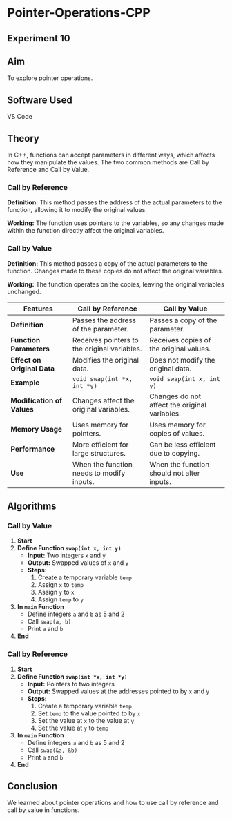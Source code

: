 # Pointer-Operations-CPP

## Experiment 10

## Aim
To explore pointer operations.

## Software Used
VS Code

## Theory
In C++, functions can accept parameters in different ways, which affects how they manipulate the values. The two common methods are Call by Reference and Call by Value.

### Call by Reference
**Definition:** This method passes the address of the actual parameters to the function, allowing it to modify the original values.

**Working:** The function uses pointers to the variables, so any changes made within the function directly affect the original variables.

### Call by Value
**Definition:** This method passes a copy of the actual parameters to the function. Changes made to these copies do not affect the original variables.

**Working:** The function operates on the copies, leaving the original variables unchanged.

| Features                | Call by Reference                     | Call by Value                        |
|-------------------------|---------------------------------------|--------------------------------------|
| **Definition**          | Passes the address of the parameter. | Passes a copy of the parameter.      |
| **Function Parameters** | Receives pointers to the original variables. | Receives copies of the original values. |
| **Effect on Original Data** | Modifies the original data.         | Does not modify the original data.   |
| **Example**             | `void swap(int *x, int *y)`          | `void swap(int x, int y)`            |
| **Modification of Values** | Changes affect the original variables. | Changes do not affect the original variables. |
| **Memory Usage**        | Uses memory for pointers.             | Uses memory for copies of values.    |
| **Performance**         | More efficient for large structures.  | Can be less efficient due to copying. |
| **Use**                | When the function needs to modify inputs. | When the function should not alter inputs. |

## Algorithms
### Call by Value
1. **Start**
2. **Define Function `swap(int x, int y)`**
   - **Input:** Two integers `x` and `y`
   - **Output:** Swapped values of `x` and `y`
   - **Steps:**
     1. Create a temporary variable `temp`
     2. Assign `x` to `temp`
     3. Assign `y` to `x`
     4. Assign `temp` to `y`
3. **In `main` Function**
   - Define integers `a` and `b` as 5 and 2
   - Call `swap(a, b)`
   - Print `a` and `b`
4. **End**

### Call by Reference
1. **Start**
2. **Define Function `swap(int *x, int *y)`**
   - **Input:** Pointers to two integers
   - **Output:** Swapped values at the addresses pointed to by `x` and `y`
   - **Steps:**
     1. Create a temporary variable `temp`
     2. Set `temp` to the value pointed to by `x`
     3. Set the value at `x` to the value at `y`
     4. Set the value at `y` to `temp`
3. **In `main` Function**
   - Define integers `a` and `b` as 5 and 2
   - Call `swap(&a, &b)`
   - Print `a` and `b`
4. **End**

## Conclusion
We learned about pointer operations and how to use call by reference and call by value in functions.

